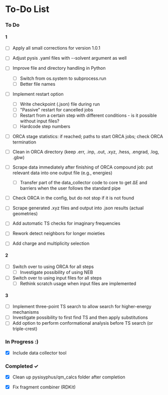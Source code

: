 # To-Do List

### To Do
#### 1
- [ ] Apply all small corrections for version 1.0.1

- [ ] Adjust pysis .yaml files with --solvent argument as well
- [ ] Improve file and directory handling in Python
  - [ ] Switch from os.system to subprocess.run
  - [ ] Better file names
- [ ] Implement restart option
  - [ ] Write checkpoint (.json) file during run
  - [ ] "Passive" restart for cancelled jobs
  - [ ] Restart from a certain step with different conditions - is it
  possible without input files?
  - [ ] Hardcode step numbers
- [ ] ORCA stage statistics: if reached; paths to start ORCA jobs; check
  ORCA termination
- [ ] Clean in ORCA directory (keep .err, .inp, .out, .xyz, .hess, .engrad,
.log, .gbw)

- [ ] Scrape data immediately after finishing of ORCA compound job: put relevant data into one output file (e.g., energies)
  - [ ] Transfer part of the data_collector code to core to get ΔE and
  barriers when the user follows the standard pipe
- [ ] Check ORCA in the config, but do not stop if it is not found
- [ ] Scrape generated .xyz files and output into .json results (actual
geometries)

- [ ] Add automatic TS checks for imaginary frequencies
- [ ] Rework detect neighbors for longer moieties
- [ ] Add charge and multiplicity selection

#### 2
- [ ] Switch over to using ORCA for all steps
  - [ ] Investigate possibility of using NEB

- [ ] Switch over to using input files for all steps
  - [ ] Rethink scratch usage when input files are implemented

#### 3
- [ ] Implement three-point TS search to allow search for higher-energy mechanisms
- [ ] Investigate possibility to first find TS and then apply substitutions
- [ ] Add option to perform conformational analysis before TS search (or
triple-crest)

### In Progress :)
- [x] Include data collector tool

### Completed ✓
- [x] Clean up pysisyphus/qm_calcs folder after completion
- [x] Fix fragment combiner (RDKit)

